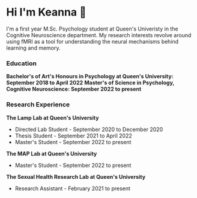 # Hi I'm Keanna 👋

I'm a first year M.Sc. Psychology student at Queen's Univeristy in the Cognitive Neuroscience department. My research interests revolve around using fMRI as a tool for understanding the neural mechanisms behind learning and memory. 

### Education

**Bachelor's of Art's Honours in Psychology at Queen's University: September 2018 to April 2022**
**Master's of Science in Psychology, Cognitive Neuroscience: September 2022 to present**

### Research Experience

**The Lamp Lab at Queen's University**
- Directed Lab Student - September 2020 to December 2020
- Thesis Student - September 2021 to April 2022
- Master's Student - September 2022 to present

**The MAP Lab at Queen's University**
- Master's Student - September 2022 to present

**The Sexual Health Research Lab at Queen's University**
- Research Assistant - February 2021 to present
  
